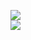 [![](https://img.shields.io/badge/Made%20With-Github%20Spray-lightgrey.svg?style=for-the-badge&logo=github)](https://github.com/Annihil/github-spray#22900)  
[![](https://i.imgur.com/2DrTn0Z.gif)](https://github.com/Annihil/github-spray)